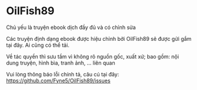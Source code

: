 # OilFish89
Chủ yếu là truyện ebook dịch đầy đủ và có chỉnh sửa

Các truyện định dạng ebook được hiệu chỉnh bởi OilFish89 sẽ được gửi gắm tại đây. Ai cũng có thể tải.

Về tác quyền thì sưu tầm vì không rõ nguồn gốc, xuất xứ; bao gồm: nội dung truyện, hình bìa, tranh ảnh, ... liên quan

Vui lòng thông báo lỗi chính tả, câu cú tại đây: https://github.com/Fyne5/OilFish89/issues
